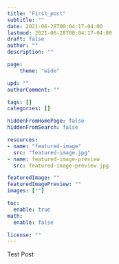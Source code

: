 ```yaml
---
title: "First_post"
subtitle: ""
date: 2021-06-28T00:04:17-04:00
lastmod: 2021-06-28T00:04:17-04:00
draft: false
author: ""
description: ""

page:
    theme: "wide"

upd: ""
authorComment: ""

tags: []
categories: []

hiddenFromHomePage: false
hiddenFromSearch: false

resources:
- name: "featured-image"
  src: "featured-image.jpg"
- name: featured-image-preview
  src: featured-image-preview.jpg

featuredImage: ""
featuredImagePreview: ""
images: [""]

toc:
  enable: true
math:
  enable: false

license: ""
---
```

Test Post
<!--more-->
